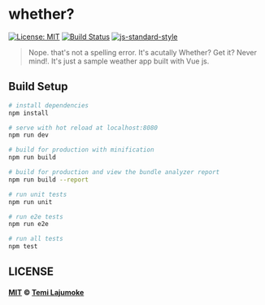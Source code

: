 # whether?
[![License: MIT](https://img.shields.io/badge/License-MIT-brightgreen.svg)](https://opensource.org/licenses/MIT) 
[![Build Status](https://travis-ci.org/temilaj/whether-vue.svg?branch=master)](https://travis-ci.org/temilaj/whether-vue) 
[![js-standard-style](https://img.shields.io/badge/code%20style-standard-brightgreen.svg)](https://github.com/feross/standard)


> Nope. that's not a spelling error. It's acutally Whether? Get it? Never mind!. It's just a sample weather app built with Vue js. 

## Build Setup

``` bash
# install dependencies
npm install

# serve with hot reload at localhost:8080
npm run dev

# build for production with minification
npm run build

# build for production and view the bundle analyzer report
npm run build --report

# run unit tests
npm run unit

# run e2e tests
npm run e2e

# run all tests
npm test
```


## LICENSE

#### [MIT](./LICENSE) © [Temi Lajumoke](https://temilajumoke.com)
